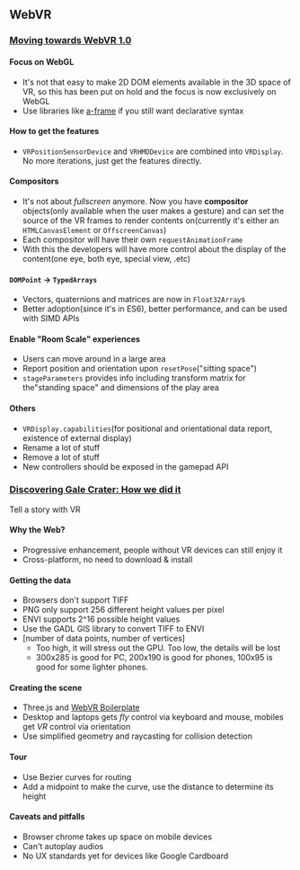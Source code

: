 ## WebVR

### [Moving towards WebVR 1.0](http://blog.tojicode.com/2016/02/moving-towards-webvr-10.html)

#### Focus on WebGL

* It's not that easy to make 2D DOM elements available in the 3D space of VR, so this has been put on hold and the focus is now exclusively on WebGL
* Use libraries like [a-frame](https://aframe.io/) if you still want declarative syntax

#### How to get the features

* `VRPositionSensorDevice` and `VRHMDDevice` are combined into `VRDisplay`. No more iterations, just get the features directly.

#### Compositors

* It's not about *fullscreen* anymore. Now you have **compositor** objects(only available when the user makes a gesture) and can set the source of the VR frames to render contents on(currently it's either an `HTMLCanvasElement` or `OffscreenCanvas`)
* Each compositor will have their own `requestAnimationFrame`
* With this the developers will have more control about the display of the content(one eye, both eye, special view, .etc)

#### `DOMPoint` -> `TypedArrays`

* Vectors, quaternions and matrices are now in `Float32Array`s
* Better adoption(since it's in ES6), better performance, and can be used with SIMD APIs

#### Enable "Room Scale" experiences

* Users can move around in a large area
* Report position and orientation upon `resetPose`("sitting space")
* `stageParameters` provides info including transform matrix for the"standing space" and dimensions of the play area

#### Others

* `VRDisplay.capabilities`(for positional and orientational data report, existence of external display)
* Rename a lot of stuff
* Remove a lot of stuff
* New controllers should be exposed in the gamepad API


### [Discovering Gale Crater: How we did it](http://graphics.latimes.com/mars-gale-crater-how-we-did-it/)

Tell a story with VR

#### Why the Web?

* Progressive enhancement, people without VR devices can still enjoy it
* Cross-platform, no need to download & install

#### Getting the data

* Browsers don't support TIFF
* PNG only support 256 different height values per pixel
* ENVI supports 2^16 possible height values
* Use the GADL GIS library to convert TIFF to ENVI
* [number of data points, number of vertices]
  * Too high, it will stress out the GPU. Too low, the details will be lost
  * 300x285 is good for PC, 200x190 is good for phones, 100x95 is good for some lighter phones.

#### Creating the scene

* Three.js and [WebVR Boilerplate](https://github.com/borismus/webvr-boilerplate)
* Desktop and laptops gets *fly* control via keyboard and mouse, mobiles get *VR* control via orientation
* Use simplified geometry and raycasting for collision detection

#### Tour

* Use Bezier curves for routing
* Add a midpoint to make the curve, use the distance to determine its height

#### Caveats and pitfalls

* Browser chrome takes up space on mobile devices
* Can't autoplay audios
* No UX standards yet for devices like Google Cardboard
